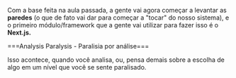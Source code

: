 Com a base feita na aula passada, a gente vai agora começar a levantar as **paredes** (o que de fato vai dar para começar a "tocar" do nosso sistema), e o primeiro módulo/framework que a gente vai utilizar para fazer isso é o **Next.js.**

===Analysis Paralysis - Paralisia por análise===

Isso acontece, quando você analisa, ou, pensa demais sobre a escolha de algo em um nível que você se sente paralisado.

